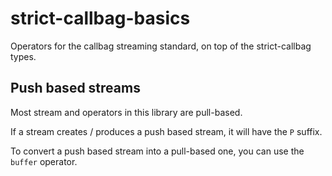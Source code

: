 # strict-callbag-basics

Operators for the callbag streaming standard, on top of the strict-callbag
types.

## Push based streams

Most stream and operators in this library are pull-based.

If a stream creates / produces a push based stream, it will have the `P` suffix.

To convert a push based stream into a pull-based one, you can use the `buffer`
operator.
